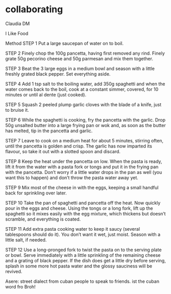 # collaborating

Claudia DM

I Like Food

Method
STEP 1
Put a large saucepan of water on to boil.

STEP 2
Finely chop the 100g pancetta, having first removed any rind. Finely grate 50g pecorino cheese and 50g parmesan and mix them together.

STEP 3
Beat the 3 large eggs in a medium bowl and season with a little freshly grated black pepper. Set everything aside.

STEP 4
Add 1 tsp salt to the boiling water, add 350g spaghetti and when the water comes back to the boil, cook at a constant simmer, covered, for 10 minutes or until al dente (just cooked).

STEP 5
Squash 2 peeled plump garlic cloves with the blade of a knife, just to bruise it.

STEP 6
While the spaghetti is cooking, fry the pancetta with the garlic. Drop 50g unsalted butter into a large frying pan or wok and, as soon as the butter has melted, tip in the pancetta and garlic.

STEP 7
Leave to cook on a medium heat for about 5 minutes, stirring often, until the pancetta is golden and crisp. The garlic has now imparted its flavour, so take it out with a slotted spoon and discard.

STEP 8
Keep the heat under the pancetta on low. When the pasta is ready, lift it from the water with a pasta fork or tongs and put it in the frying pan with the pancetta. Don’t worry if a little water drops in the pan as well (you want this to happen) and don’t throw the pasta water away yet.

STEP 9
Mix most of the cheese in with the eggs, keeping a small handful back for sprinkling over later.

STEP 10
Take the pan of spaghetti and pancetta off the heat. Now quickly pour in the eggs and cheese. Using the tongs or a long fork, lift up the spaghetti so it mixes easily with the egg mixture, which thickens but doesn’t scramble, and everything is coated.

STEP 11
Add extra pasta cooking water to keep it saucy (several tablespoons should do it). You don’t want it wet, just moist. Season with a little salt, if needed.

STEP 12
Use a long-pronged fork to twist the pasta on to the serving plate or bowl. Serve immediately with a little sprinkling of the remaining cheese and a grating of black pepper. If the dish does get a little dry before serving, splash in some more hot pasta water and the glossy sauciness will be revived.

Asere: street dialect from cuban people to speak to friends. ist the cuban word fro Broh!
